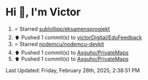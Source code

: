 <h1>Hi 👋, I'm Victor </h1>

<!--RECENT_ACTIVITY:start-->
1. ⭐ Starred [sublollipp/eksamensprogjekt](https://github.com/sublollipp/eksamensprogjekt)<br>
2. ⬆️ Pushed 1 commit(s) to [victorDigital/EduFeedback](https://github.com/victorDigital/EduFeedback)<br>
3. ⭐ Starred [nodemcu/nodemcu-devkit](https://github.com/nodemcu/nodemcu-devkit)<br>
4. ⬆️ Pushed 1 commit(s) to [Asguho/PrivateMaps](https://github.com/Asguho/PrivateMaps)<br>
5. ⬆️ Pushed 1 commit(s) to [Asguho/PrivateMaps](https://github.com/Asguho/PrivateMaps)<br>
<!--RECENT_ACTIVITY:end-->

<!--RECENT_ACTIVITY:last_update-->
Last Updated: Friday, February 28th, 2025, 2:38:51 PM
<!--RECENT_ACTIVITY:last_update_end-->
